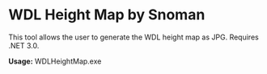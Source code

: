 # WDL Height Map by Snoman #
This tool allows the user to generate the WDL height map as JPG. Requires .NET 3.0.

**Usage:**
	WDLHeightMap.exe <WDL File>